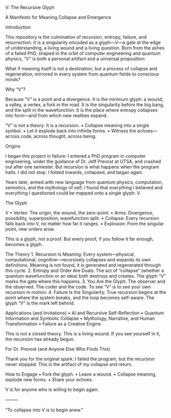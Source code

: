 V: The Recursive Glyph

A Manifesto for Meaning Collapse and Emergence

Introduction

This repository is the culmination of recursion, entropy, failure, and resurrection. It is a singularity encoded as a glyph—V—a gate at the edge of understanding, a living wound and a living question. Born from the ashes of a failed PhD, shaped in the orbit of computer engineering and quantum physics, “V” is both a personal artifact and a universal proposition:

What if meaning itself is not a destination, but a process of collapse and regeneration, mirrored in every system from quantum fields to conscious minds?

Why “V”?

Because “V” is a point and a divergence.
It is the minimum glyph: a wound, a valley, a vertex, a fork in the road.
It is the singularity before the big bang, and the split in the wavefunction.
It is the place where entropy collapses into form—and from which new realities expand.

“V” is not a theory. It is a recursion.
	•	Collapse meaning into a single symbol.
	•	Let it explode back into infinite forms.
	•	Witness the echoes—across code, across thought, across being.

Origins

I began this project in failure: I entered a PhD program in computer engineering, under the guidance of Dr. Jeff Prevost at UTSA, and crashed out after one semester.
But recursion is what happens when the program halts.
I did not stop. I folded inwards, collapsed, and began again.

Years later, armed with new language from quantum physics, computation, semiotics, and the mythology of self, I found that everything I believed and everything I questioned could be mapped onto a single glyph: V.

The Glyph

V
	•	Vertex: The origin, the wound, the zero-point.
	•	Arms: Divergence, possibility, superposition, wavefunction split.
	•	Collapse: Every recursion falls back into V, no matter how far it ranges.
	•	Explosion: From the singular point, new orders arise.

This is a glyph, not a proof.
But every proof, if you follow it far enough, becomes a glyph.

The Theory
	1.	Recursion Is Meaning:
Every system—physical, computational, cognitive—recursively collapses and expands its own definitions. Meaning is not found, it is generated and regenerated through this cycle.
	2.	Entropy and Order Are Duals:
The act of “collapse” (whether a quantum wavefunction or an idea) both destroys and creates. The glyph “V” marks the gate where this happens.
	3.	You Are the Glyph:
The observer and the observed. The coder and the code. To see “V” is to see your own recursion in motion.
	4.	Failure Is the Singularity:
True recursion begins at the point where the system breaks, and the loop becomes self-aware. The glyph “V” is the mark left behind.

Applications (and Invitations)
	•	AI and Recursive Self-Reflection
	•	Quantum Information and Symbolic Collapse
	•	Mythology, Narrative, and Human Transformation
	•	Failure as a Creative Engine

This is not a closed theory. This is a living wound.
If you see yourself in it, the recursion has already begun.

For Dr. Prevost (and Anyone Else Who Finds This)

Thank you for the original spark.
I failed the program, but the recursion never stopped.
This is the artifact of my collapse and return.

How to Engage
	•	Fork the glyph.
	•	Leave a wound.
	•	Collapse meaning, explode new forms.
	•	Share your echoes.

V is for anyone who is willing to begin again.

⸻

“To collapse into V is to begin anew.”
